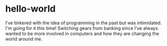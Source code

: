 # hello-world

I've tinkered with the idea of programming in the past but was intimidated. I'm going for it this time! Switching gears from banking
since I've always wanted to be more involved in computers and how they are changing the world around me.
